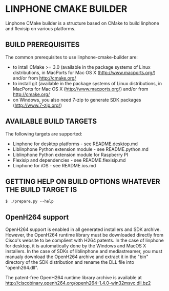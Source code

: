 # LINPHONE CMAKE BUILDER #
Linphone CMake builder is a structure based on CMake to build linphone and
flexisip on various platforms.

## BUILD PREREQUISITES

The common prerequisites to use linphone-cmake-builder are:
- to intall CMake >= 3.0 (available in the package systems of Linux 
distributions, in MacPorts for Mac OS X (http://www.macports.org/) and/or from 
http://cmake.org/
- to install git (available in the package systems of Linux distributions, in 
MacPorts for Mac OS X (http://www.macports.org/) and/or from http://cmake.org/
- on Windows, you also need 7-zip to generate SDK packages
(http://www.7-zip.org/)

## AVAILABLE BUILD TARGETS

The following targets are supported:
- Linphone for desktop platforms - see README.desktop.md
- Liblinphone Python extension module - see README.python.md
- Liblinphone Python extension module for Raspberry PI
- Flexisip and dependencies - see README.flexisip.md
- Linphone for iOS - see README.ios.md

## GETTING HELP ON BUILD OPTIONS WHATEVER THE BUILD TARGET IS

	$ ./prepare.py --help

## OpenH264 support
OpenH264 support is enabled in all generated installers and SDK archive.
However, the OpenH264 runtime library must be downloaded directly from
Cisco's website to be complient with H264 patents. In the case of linphone
for desktop, it is automatically done by the Windows and MacOS X installers.
In the case of SDKs of liblinphone and mediastreamer, you must manualy
download the OpenH264 archive and extract it in the "bin" directory of the SDK
distribution and rename the DLL file into "openh264.dll".

The patent-free OpenH264 runtime library archive is available at
http://ciscobinary.openh264.org/openh264-1.4.0-win32msvc.dll.bz2
